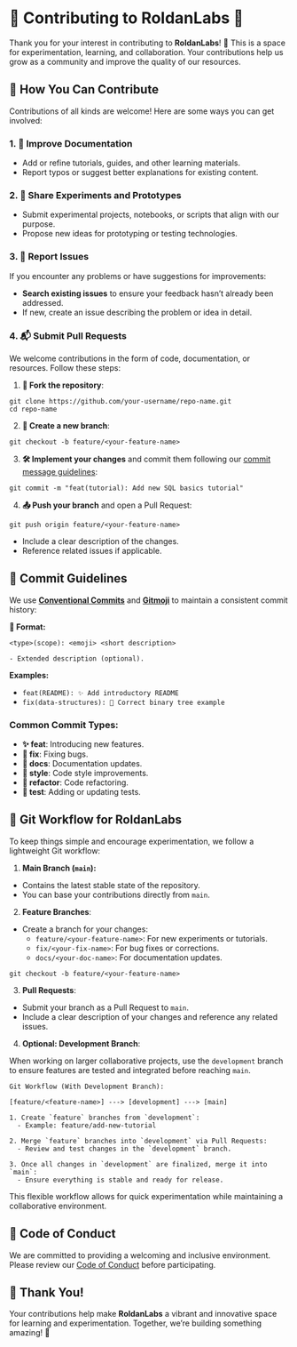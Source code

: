 # 🚀 Contributing to RoldanLabs 🌟

Thank you for your interest in contributing to **RoldanLabs**! 🎉 This is a space for experimentation, learning, and collaboration. Your contributions help us grow as a community and improve the quality of our resources.

## 🔧 How You Can Contribute

Contributions of all kinds are welcome! Here are some ways you can get involved:

### 1. 📝 Improve Documentation

- Add or refine tutorials, guides, and other learning materials.
- Report typos or suggest better explanations for existing content.

### 2. 🧪 Share Experiments and Prototypes

- Submit experimental projects, notebooks, or scripts that align with our purpose.
- Propose new ideas for prototyping or testing technologies.

### 3. 🐛 Report Issues

If you encounter any problems or have suggestions for improvements:

- **Search existing issues** to ensure your feedback hasn’t already been addressed.
- If new, create an issue describing the problem or idea in detail.

### 4. 📬 Submit Pull Requests

We welcome contributions in the form of code, documentation, or resources. Follow these steps:

1. **🍴 Fork the repository**:

```
git clone https://github.com/your-username/repo-name.git
cd repo-name
```

2. **🏁 Create a new branch**:

```
git checkout -b feature/<your-feature-name>
```

3. **🛠️ Implement your changes** and commit them following our [commit message guidelines](#-commit-guidelines):

```
git commit -m "feat(tutorial): Add new SQL basics tutorial"
```

4. **📤 Push your branch** and open a Pull Request:

```
git push origin feature/<your-feature-name>
```

- Include a clear description of the changes.
- Reference related issues if applicable.

## 📝 Commit Guidelines

We use **[Conventional Commits](https://www.conventionalcommits.org/en/v1.0.0/)** and **[Gitmoji](https://gitmoji.dev/)** to maintain a consistent commit history:

**🔖 Format:**

```
<type>(scope): <emoji> <short description>

- Extended description (optional).
```

**Examples:**

- `feat(README): ✨ Add introductory README`
- `fix(data-structures): 🐛 Correct binary tree example`

### Common Commit Types:

- **✨ feat**: Introducing new features.
- **🐞 fix**: Fixing bugs.
- **📝 docs**: Documentation updates.
- **🎨 style**: Code style improvements.
- **🔄 refactor**: Code refactoring.
- **🧪 test**: Adding or updating tests.

## 🌱 Git Workflow for RoldanLabs

To keep things simple and encourage experimentation, we follow a lightweight Git workflow:

1. **Main Branch (`main`):**

- Contains the latest stable state of the repository.
- You can base your contributions directly from `main`.

2. **Feature Branches**:

- Create a branch for your changes:
  - `feature/<your-feature-name>`: For new experiments or tutorials.
  - `fix/<your-fix-name>`: For bug fixes or corrections.
  - `docs/<your-doc-name>`: For documentation updates.

```
git checkout -b feature/<your-feature-name>
```

3. **Pull Requests**:

- Submit your branch as a Pull Request to `main`.
- Include a clear description of your changes and reference any related issues.

4. **Optional: Development Branch**:

When working on larger collaborative projects, use the `development` branch to ensure features are tested and integrated before reaching `main`.

```
Git Workflow (With Development Branch):

[feature/<feature-name>] ---> [development] ---> [main]

1. Create `feature` branches from `development`:
  - Example: feature/add-new-tutorial

2. Merge `feature` branches into `development` via Pull Requests:
  - Review and test changes in the `development` branch.

3. Once all changes in `development` are finalized, merge it into `main`:
  - Ensure everything is stable and ready for release.
```

This flexible workflow allows for quick experimentation while maintaining a collaborative environment.

## 🤝 Code of Conduct

We are committed to providing a welcoming and inclusive environment. Please review our [Code of Conduct](CODE_OF_CONDUCT.md) before participating.

## 🌟 Thank You!

Your contributions help make **RoldanLabs** a vibrant and innovative space for learning and experimentation. Together, we’re building something amazing! 🚀
